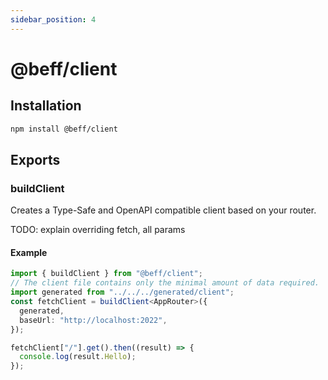 ```yaml
---
sidebar_position: 4
---
```


# @beff/client

## Installation

```bash
npm install @beff/client
```

## Exports

### buildClient

Creates a Type-Safe and OpenAPI compatible client based on your router.

TODO: explain overriding fetch, all params

#### Example

```ts
import { buildClient } from "@beff/client";
// The client file contains only the minimal amount of data required.
import generated from "../../../generated/client";
const fetchClient = buildClient<AppRouter>({
  generated,
  baseUrl: "http://localhost:2022",
});

fetchClient["/"].get().then((result) => {
  console.log(result.Hello);
});
```
